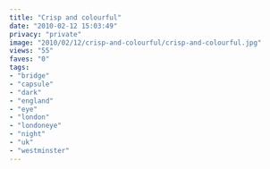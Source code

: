 ```yaml
---
title: "Crisp and colourful"
date: "2010-02-12 15:03:49"
privacy: "private"
image: "2010/02/12/crisp-and-colourful/crisp-and-colourful.jpg"
views: "55"
faves: "0"
tags:
- "bridge"
- "capsule"
- "dark"
- "england"
- "eye"
- "london"
- "londoneye"
- "night"
- "uk"
- "westminster"
---
```

<a href="http://www.phillprice.com/2010/02/12/crisp-and-colourful" rel="nofollow"></a>
